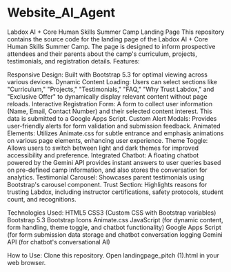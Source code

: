 # Website_AI_Agent
 Labdox AI + Core Human Skills Summer Camp Landing Page  This repository contains the source code for the landing page of the Labdox AI + Core Human Skills Summer Camp. The page is designed to inform prospective attendees and their parents about the camp's curriculum, projects, testimonials, and registration details.
 Features:

Responsive Design: Built with Bootstrap 5.3 for optimal viewing across various devices.
Dynamic Content Loading: Users can select sections like "Curriculum," "Projects," "Testimonials," "FAQ," "Why Trust Labdox," and "Exclusive Offer" to dynamically display relevant content without page reloads.
Interactive Registration Form: A form to collect user information (Name, Email, Contact Number) and their selected content interest. This data is submitted to a Google Apps Script.
Custom Alert Modals: Provides user-friendly alerts for form validation and submission feedback.
Animated Elements: Utilizes Animate.css for subtle entrance and emphasis animations on various page elements, enhancing user experience.
Theme Toggle: Allows users to switch between light and dark themes for improved accessibility and preference.
Integrated Chatbot: A floating chatbot powered by the Gemini API provides instant answers to user queries based on pre-defined camp information, and also stores the conversation for analytics.
Testimonial Carousel: Showcases parent testimonials using Bootstrap's carousel component.
Trust Section: Highlights reasons for trusting Labdox, including instructor certifications, safety protocols, student count, and recognitions.

Technologies Used:
HTML5
CSS3 (Custom CSS with Bootstrap variables)
Bootstrap 5.3
Bootstrap Icons
Animate.css
JavaScript (for dynamic content, form handling, theme toggle, and chatbot functionality)
Google Apps Script (for form submission data storage and chatbot conversation logging
Gemini API (for chatbot's conversational AI)

How to Use:
Clone this repository.
Open landingpage_pitch (1).html in your web browser.
